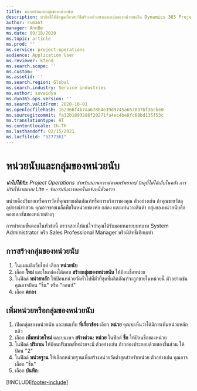 ```yaml
---
title: หน่วยนับและกลุ่มของหน่วยนับ
description: หัวข้อนี้ให้ข้อมูลเกี่ยวกับวิธีสร้างหน่วยนับและกลุ่มของหน่วยนับใน Dynamics 365 Project Operations
author: rumant
manager: AnnBe
ms.date: 09/18/2020
ms.topic: article
ms.prod: ''
ms.service: project-operations
audience: Application User
ms.reviewer: kfend
ms.search.scope: ''
ms.custom: ''
ms.assetid: ''
ms.search.region: Global
ms.search.industry: Service industries
ms.author: suvaidya
ms.dyn365.ops.version: ''
ms.search.validFrom: 2020-10-01
ms.openlocfilehash: 162366f4b7aa678b4e39d9745a657037bf36cbe0
ms.sourcegitcommit: fa32b1893286f20271fa4ec4be8fc68bd135f53c
ms.translationtype: HT
ms.contentlocale: th-TH
ms.lasthandoff: 02/15/2021
ms.locfileid: "5277361"
---
```

# <a name="units-and-unit-groups"></a>หน่วยนับและกลุ่มของหน่วยนับ

_**นำไปใช้กับ:** Project Operations สำหรับสถานการณ์ตามทรัพยากร/วัสดุที่ไม่ได้เก็บในคลัง การปรับใช้งานแบบ Lite - จัดการกับการออกใบแจ้งหนี้ชั่วคราว_

หน่วยคือปริมาณหรือการวัดที่คุณขายผลิตภัณฑ์หรือการบริการของคุณ ตัวอย่างเช่น ถ้าคุณขายวัสดุอุปกรณ์ทำสวน คุณอาจขายเมล็ดพืชในหน่วยของห่อ กล่อง และแท่นวางสินค้า กลุ่มของหน่วยนับคือคอลเลกชันของหน่วยต่างๆ

การทำตามขั้นตอนในหัวข้อนี้ ตรวจสอบให้แน่ใจว่าคุณได้รับมอบหมายบบทบาท System Administrator หรือ Sales Professional Manager หรือมีสิทธิ์เทียบเท่า

## <a name="create-a-unit-group"></a>การสร้างกลุ่มของหน่วยนับ

1. ในแผนผังเว็บไซต์ เลือก **หน่วยนับ**
2. เลือก **ใหม่** และในกล่องโต้ตอบ **สร้างกลุ่มของหน่วยนับ** ให้ป้อนชื่อหน่วย
3. ในฟิลด์ **หน่วยหลัก** ให้ป้อนหน่วยวัดทั่วไปที่ต่ำที่สุดที่ผลิตภัณฑ์จะถูกขายในหน่วยนี้ ตัวอย่างเช่น คุณอาจป้อน "ชิ้น" หรือ "ออนซ์"
4. เลือก **ตกลง**

## <a name="add-units-to-a-unit-group"></a>เพิ่มหน่วยหรือกลุ่มของหน่วยนับ

1. เปิดกลุ่มของหน่วยนับ และบนแท็บ **ที่เกี่ยวข้อง** เลือก **หน่วย** คุณจะเห็นว่าได้มีการเพิ่มหน่วยหลักแล้ว
2. เลือก **เพิ่มหน่วยใหม่** และบนเพจ **สร้างด่วน: หน่วย** ในฟิลด์ **ชื่อ** ให้ป้อนชื่อของหน่วย
3. ในฟิลด์ **ปริมาณ** ให้ป้อนปริมาณที่หน่วยจะมี ตัวอย่างเช่น ถ้ากล่องประกอบด้วยสองชิ้นส่วน ให้ป้อน "2" 
4. ในฟิลด์ **หน่วยฐาน** ให้เลือกหน่วยฐานเพื่อสร้างหน่วยวัดต่ำสุดสำหรับหน่วย ตัวอย่างเช่น คุณอาจเลือก "ชิ้น"
5. เลือก **บันทึก**:


[!INCLUDE[footer-include](../includes/footer-banner.md)]